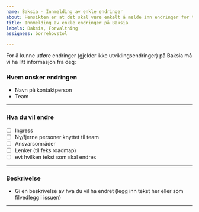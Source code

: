 ```yaml
---
name: Baksia - Innmelding av enkle endringer
about: Hensikten er at det skal være enkelt å melde inn endringer for teamet
title: Innmelding av enkle endringer på Baksia
labels: Baksia, Forvaltning
assignees: borrehovstol

---
```


For å kunne utføre endringer (gjelder ikke utviklingsendringer) på Baksia må vi ha litt informasjon fra deg:

### Hvem ønsker endringen
- Navn på kontaktperson
- Team
______________________________________________________________________________________________________________

### Hva du vil endre
- [ ] Ingress
- [ ] Ny/fjerne personer knyttet til team
- [ ] Ansvarsområder
- [ ] Lenker (til feks roadmap)
- [ ] evt hvilken tekst som skal endres 
______________________________________________________________________________________________________________

### Beskrivelse
- Gi en beskrivelse av hva du vil ha endret (legg inn tekst her eller som filvedlegg i issuen) 
______________________________________________________________________________________________________________
